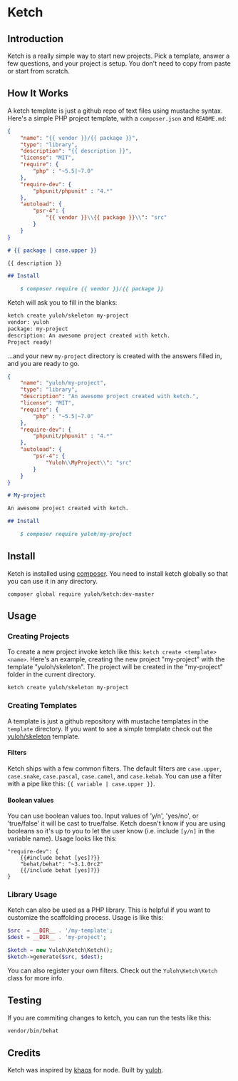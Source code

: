 # Ketch

## Introduction

Ketch is a really simple way to start new projects.  Pick a template, answer a few questions, and your project is setup.  You don't need to copy from paste or start from scratch.

## How It Works

A ketch template is just a github repo of text files using mustache syntax.  Here's a simple PHP project template, with a `composer.json` and `README.md`:

```json
{
    "name": "{{ vendor }}/{{ package }}",
    "type": "library",
    "description": "{{ description }}",
    "license": "MIT",
    "require": {
        "php" : "~5.5|~7.0"
    },
    "require-dev": {
        "phpunit/phpunit" : "4.*"
    },
    "autoload": {
        "psr-4": {
            "{{ vendor }}\\{{ package }}\\": "src"
        }
    }
}
```

```markdown
# {{ package | case.upper }}

{{ description }}

## Install

    $ composer require {{ vendor }}/{{ package }}
```

Ketch will ask you to fill in the blanks:

```bash
ketch create yuloh/skeleton my-project
vendor: yuloh
package: my-project
description: An awesome project created with ketch.
Project ready!
```

...and your new `my-project` directory is created with the answers filled in, and you are ready to go.

```json
{
    "name": "yuloh/my-project",
    "type": "library",
    "description": "An awesome project created with ketch.",
    "license": "MIT",
    "require": {
        "php" : "~5.5|~7.0"
    },
    "require-dev": {
        "phpunit/phpunit" : "4.*"
    },
    "autoload": {
        "psr-4": {
            "Yuloh\\MyProject\\": "src"
        }
    }
}
```

```markdown
# My-project

An awesome project created with ketch.

## Install

    $ composer require yuloh/my-project
```

## Install

Ketch is installed using [composer](https://getcomposer.org/).  You need to install ketch globally so that you can use it in any directory.

```
composer global require yuloh/ketch:dev-master
```

## Usage

### Creating Projects

To create a new project invoke ketch like this: `ketch create <template> <name>`.  Here's an example, creating the new project  "my-project" with the template "yuloh/skeleton".  The project will be created in the "my-project" folder in the current directory.

```
ketch create yuloh/skeleton my-project
```

### Creating Templates

A template is just a github repository with mustache templates in the `template` directory.  If you want to see a simple template check out the [yuloh/skeleton](https://github.com/yuloh/skeleton) template.

#### Filters

Ketch ships with a few common filters.  The default filters are `case.upper`, `case.snake`, `case.pascal`, `case.camel`, and `case.kebab`.  You can use a filter with a pipe like this: `{{ variable | case.upper }}`.

#### Boolean values

You can use boolean values too.  Input values of 'y/n', 'yes/no', or 'true/false' it will be cast to true/false.  Ketch doesn't know if you are using booleans so it's up to you to let the user know (i.e. include `[y/n]` in the variable name).  Usage looks like this:

```
"require-dev": {
    {{#include behat [yes]?}}
    "behat/behat": "~3.1.0rc2"
    {{/include behat [yes]?}}
}
```

### Library Usage

Ketch can also be used as a PHP library.  This is helpful if you want to customize the scaffolding process.  Usage is like this:

```php
$src  = __DIR__ . '/my-template';
$dest = __DIR__ . 'my-project';

$ketch = new Yuloh\Ketch\Ketch();
$ketch->generate($src, $dest);
```

You can also register your own filters.  Check out the `Yuloh\Ketch\Ketch` class for more info.

## Testing

If you are commiting changes to ketch, you can run the tests like this:

```bash
vendor/bin/behat
```

## Credits

Ketch was inspired by [khaos](http://khaos.io/) for node.  Built by [yuloh](https://twitter.com/__yuloh).
